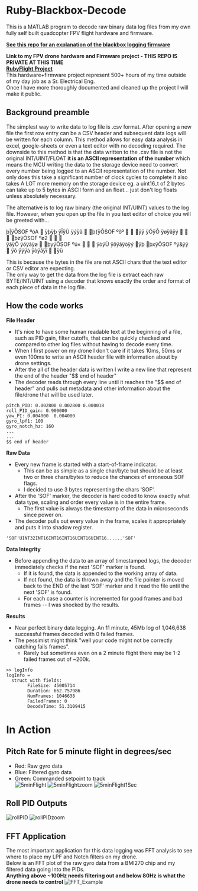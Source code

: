 # Ruby-Blackbox-Decode  

This is a MATLAB program to decode raw binary data log files from my own fully self built quadcopter FPV flight hardware and firmware.  

[**See this repo for an explanation of the blackbox logging firmware**](https://github.com/MathewMorrow/STM32-SD-Logging-DMA.git)

**Link to my FPV drone hardware and Firmware project - THIS REPO IS PRIVATE AT THIS TIME**  
[**RubyFlight Project**](https://github.com/MathewMorrow/rubyflight.git/)  
This hardware+firmware project represent 500+ hours of my time outside of my day job as a Sr. Electrical Eng.  
Once I have more thoroughly documented and cleaned up the project I will make it public.
 
## Background preamble
The simplest way to write data to log file is .csv format. After opening a new file the first row entry can be a CSV header and subsequent data logs will be written for each column.
This method allows for easy data analysis in excel, google-sheets or even a text editor with no decoding required.
The downside to this method is that the data written to the .csv file is not the original INT/UINT/FLOAT **it is an ASCII representation of the number** which means the MCU writing the data to the storage device need to convert every number being logged to an ASCII representation of the number. Not only does this take a significant number of clock cycles to complete it also takes A LOT more memory on the storage device eg. a uint16_t of 2 bytes can take up to 5 bytes in ASCII form and an float... just don't log floats unless absolutely necessary.

The alternative is to log raw binary (the original INT/UINT) values to the log file. However, when you open up the file in you text editor of choice you will be greeted with...

þ|ÿÕSOF ºóA     ÿþÿþ  ÿÏÿÙ  ÿýÿã        þ{ÿÕSOF ºõº     ÿÿ  ÿÓÿÕ  ÿøÿãÿý    þzÿÕSOF ºø2         
ÿâÿÕ  ÿóÿãÿø      þyÿÕSOF ºú«         ÿòÿÙ  ÿðÿãÿòÿý ÿþ þxÿÕSOF ºý&ÿÿ   ÿõ    ÿýÿà  ÿòÿãÿï  ÿü   

This is because the bytes in the file are not ASCII chars that the text editor or CSV editor are expecting.  
The only way to get the data from the log file is extract each raw BYTE/INT/UINT using a decoder that knows exactly the order and format of each piece of data in the log file.

## How the code works 

**File Header**  
* It's nice to have some human readable text at the beginning of a file, such as PID gain, filter cutoffs, that can be quickly checked and compared to other log files without having to decode every time.  
* When I first power on my drone I don't care if it takes 10ms, 50ms or even 100ms to write an ASCII header file with information about by drone settings.
* After the all of the header data is written I write a new line that represent the end of the header "$$ end of header"
* The decoder reads through every line until it reaches the "$$ end of header" and pulls out metadata and other information about the file/drone that will be used later.
```
pitch_PID: 0.002800 0.002800 0.000018  
roll_PID_gain: 0.900000  
yaw_PI: 0.004000  0.004000  
gyro_lpf1: 100  
gyro_notch_hz: 160  
...  
...  
$$ end of header 
```

**Raw Data**
* Every new frame is started with a start-of-frame indicator.
    * This can be as simple as a single char/byte but should be at least two or three chars/bytes to reduce the chances of erroneous SOF flags.
    * I decided to use 3 bytes representing the chars 'SOF'.
* After the 'SOF' marker, the decoder is hard coded to know exactly what data type, scaling and order every value is in the entire frame.
    * The first value is always the timestamp of the data in microseconds since power on.
* The decoder pulls out every value in the frame, scales it appropriately and puts it into shadow register.
```
'SOF'UINT32INT16INT16INT16UINT16UINT16......'SOF'
```

**Data Integrity**
* Before appending the data to an array of timestamped logs, the decoder immediately checks if the next 'SOF' marker is found.
    * If it is found, the data is appended to the working array of data.
    * If not found, the data is thrown away and the file pointer is moved back to the END of the last 'SOF' marker and it read the file until the next 'SOF' is found.
    * For each case a counter is incremented for good frames and bad frames -- I was shocked by the results.
 
**Results**
* Near perfect binary data logging. An 11 minute, 45Mb log of 1,046,638 successful frames decoded with 0 failed frames.
* The pessimist might think "well your code might not be correctly catching fails frames".
    * Rarely but sometimes even on a 2 minute flight there may be 1-2 failed frames out of ~200k.
```
>> logInfo  
logInfo =  
  struct with fields:  
        FileSize: 45005714
        Duration: 662.757986
        NumFrames: 1046638
        FailedFrames: 0
        DecodeTime: 51.3109415
```

# In Action  
## Pitch Rate for 5 minute flight in degrees/sec  
* Red: Raw gyro data
* Blue: Filtered gyro data
* Green: Commanded setpoint to track  
![5minFlight](https://github.com/MathewMorrow/Ruby-Blackbox-Decode/assets/50677844/a7af29ce-427d-47b8-9fb7-9bd96efb57f2)
![5minFlightzoom](https://github.com/MathewMorrow/Ruby-Blackbox-Decode/assets/50677844/114c578f-43c7-4fb6-835f-9ea55d6b3864)
![5minFlight1Sec](https://github.com/MathewMorrow/Ruby-Blackbox-Decode/assets/50677844/a4e7c1d3-0f31-44f3-8d4f-863c1349ce18)
## Roll PID Outputs
![rollPID](https://github.com/MathewMorrow/Ruby-Blackbox-Decode/assets/50677844/cf8a9971-abe0-4901-8f7f-a601b3a4cf9c)
![rollPIDzoom](https://github.com/MathewMorrow/Ruby-Blackbox-Decode/assets/50677844/13e5bfc5-9dd0-4696-9636-b11b197d40cb)

## FFT Application
The most important application for this data logging was FFT analysis to see where to place my LPF and Notch filters on my drone.  
Below is an FFT plot of the raw gyro data from a BMI270 chip and my filtered data going into the PIDs.  
**Anything above ~100Hz needs filtering out and below 80Hz is what the drone needs to control**
![FFT_Example](https://github.com/MathewMorrow/Ruby-Blackbox-Decode/assets/50677844/ac87bff9-3b18-44db-9e1a-0ffdbf506306)






